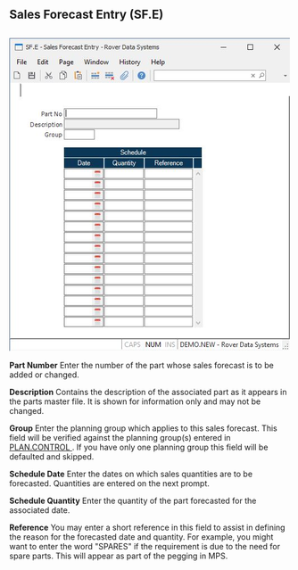 ##  Sales Forecast Entry (SF.E)

<PageHeader />

##

![](./SF-E-1.jpg)

**Part Number** Enter the number of the part whose sales forecast is to be
added or changed.  
  
**Description** Contains the description of the associated part as it appears
in the parts master file. It is shown for information only and may not be
changed.  
  
**Group** Enter the planning group which applies to this sales forecast. This field will be verified against the planning group(s) entered in [ PLAN.CONTROL ](../../PLAN-CONTROL/README.md) . If you have only one planning group this field will be defaulted and skipped.   
  
**Schedule Date** Enter the dates on which sales quantities are to be
forecasted. Quantities are entered on the next prompt.  
  
**Schedule Quantity** Enter the quantity of the part forecasted for the
associated date.  
  
**Reference** You may enter a short reference in this field to assist in
defining the reason for the forecasted date and quantity. For example, you
might want to enter the word "SPARES" if the requirement is due to the need
for spare parts. This will appear as part of the pegging in MPS.  
  
  
<badge text= "Version 8.10.57" vertical="middle" />

<PageFooter />